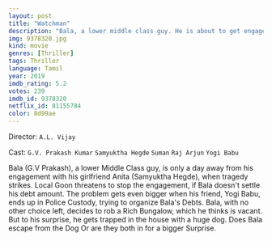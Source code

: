 ```yaml
---
layout: post
title: "Watchman"
description: "Bala, a lower middle class guy. He is about to get engaged with his girlfriend Anitha the next day. But to make this happen peacefully he must settle his debt of 3 lakhs to Velu. He tries his level best in various ways to make the money, but he is helpless. He then decides to rob a random house and he finds one with no security outside..."
img: 9378320.jpg
kind: movie
genres: [Thriller]
tags: Thriller 
language: Tamil
year: 2019
imdb_rating: 5.2
votes: 239
imdb_id: 9378320
netflix_id: 81155784
color: 8d99ae
---
```

Director: `A.L. Vijay`  

Cast: `G.V. Prakash Kumar` `Samyuktha Hegde` `Suman` `Raj Arjun` `Yogi Babu` 

Bala (G.V Prakash), a lower Middle Class guy, is only a day away from his engagement with his girlfriend Anita (Samyuktha Hegde), when tragedy strikes. Local Goon threatens to stop the engagement, if Bala doesn't settle his debt amount. The problem gets even bigger when his friend, Yogi Babu, ends up in Police Custody, trying to organize Bala's Debts. Bala, with no other choice left, decides to rob a Rich Bungalow, which he thinks is vacant. But to his surprise, he gets trapped in the house with a huge dog. Does Bala escape from the Dog Or are they both in for a bigger Surprise.